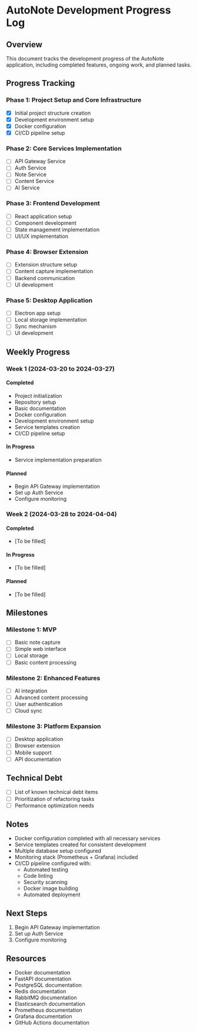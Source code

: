 # AutoNote Development Progress Log

## Overview
This document tracks the development progress of the AutoNote application, including completed features, ongoing work, and planned tasks.

## Progress Tracking

### Phase 1: Project Setup and Core Infrastructure
- [x] Initial project structure creation
- [x] Development environment setup
- [x] Docker configuration
- [x] CI/CD pipeline setup

### Phase 2: Core Services Implementation
- [ ] API Gateway Service
- [ ] Auth Service
- [ ] Note Service
- [ ] Content Service
- [ ] AI Service

### Phase 3: Frontend Development
- [ ] React application setup
- [ ] Component development
- [ ] State management implementation
- [ ] UI/UX implementation

### Phase 4: Browser Extension
- [ ] Extension structure setup
- [ ] Content capture implementation
- [ ] Backend communication
- [ ] UI development

### Phase 5: Desktop Application
- [ ] Electron app setup
- [ ] Local storage implementation
- [ ] Sync mechanism
- [ ] UI development

## Weekly Progress

### Week 1 (2024-03-20 to 2024-03-27)
#### Completed
- Project initialization
- Repository setup
- Basic documentation
- Docker configuration
- Development environment setup
- Service templates creation
- CI/CD pipeline setup

#### In Progress
- Service implementation preparation

#### Planned
- Begin API Gateway implementation
- Set up Auth Service
- Configure monitoring

### Week 2 (2024-03-28 to 2024-04-04)
#### Completed
- [To be filled]

#### In Progress
- [To be filled]

#### Planned
- [To be filled]

## Milestones

### Milestone 1: MVP
- [ ] Basic note capture
- [ ] Simple web interface
- [ ] Local storage
- [ ] Basic content processing

### Milestone 2: Enhanced Features
- [ ] AI integration
- [ ] Advanced content processing
- [ ] User authentication
- [ ] Cloud sync

### Milestone 3: Platform Expansion
- [ ] Desktop application
- [ ] Browser extension
- [ ] Mobile support
- [ ] API documentation

## Technical Debt
- [ ] List of known technical debt items
- [ ] Prioritization of refactoring tasks
- [ ] Performance optimization needs

## Notes
- Docker configuration completed with all necessary services
- Service templates created for consistent development
- Multiple database setup configured
- Monitoring stack (Prometheus + Grafana) included
- CI/CD pipeline configured with:
  - Automated testing
  - Code linting
  - Security scanning
  - Docker image building
  - Automated deployment

## Next Steps
1. Begin API Gateway implementation
2. Set up Auth Service
3. Configure monitoring

## Resources
- Docker documentation
- FastAPI documentation
- PostgreSQL documentation
- Redis documentation
- RabbitMQ documentation
- Elasticsearch documentation
- Prometheus documentation
- Grafana documentation
- GitHub Actions documentation 
